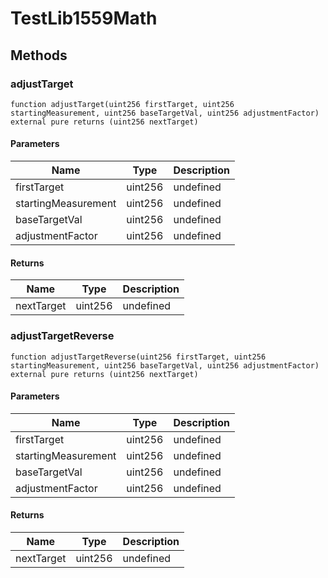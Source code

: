 # TestLib1559Math









## Methods

### adjustTarget

```solidity
function adjustTarget(uint256 firstTarget, uint256 startingMeasurement, uint256 baseTargetVal, uint256 adjustmentFactor) external pure returns (uint256 nextTarget)
```





#### Parameters

| Name | Type | Description |
|---|---|---|
| firstTarget | uint256 | undefined |
| startingMeasurement | uint256 | undefined |
| baseTargetVal | uint256 | undefined |
| adjustmentFactor | uint256 | undefined |

#### Returns

| Name | Type | Description |
|---|---|---|
| nextTarget | uint256 | undefined |

### adjustTargetReverse

```solidity
function adjustTargetReverse(uint256 firstTarget, uint256 startingMeasurement, uint256 baseTargetVal, uint256 adjustmentFactor) external pure returns (uint256 nextTarget)
```





#### Parameters

| Name | Type | Description |
|---|---|---|
| firstTarget | uint256 | undefined |
| startingMeasurement | uint256 | undefined |
| baseTargetVal | uint256 | undefined |
| adjustmentFactor | uint256 | undefined |

#### Returns

| Name | Type | Description |
|---|---|---|
| nextTarget | uint256 | undefined |




